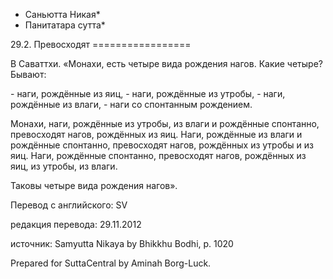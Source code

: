 * Саньютта Никая*
* Панитатара сутта*

29\.2\. Превосходят
\=\=\=\=\=\=\=\=\=\=\=\=\=\=\=\=\=

В Саваттхи\. «Монахи, есть четыре вида рождения нагов\. Какие четыре? Бывают:

\- наги, рождённые из яиц,
\- наги, рождённые из утробы,
\- наги, рождённые из влаги,
\- наги со спонтанным рождением\.

Монахи, наги, рождённые из утробы, из влаги и рождённые спонтанно, превосходят нагов, рождённых из яиц\. Наги, рождённые из влаги и рождённые спонтанно, превосходят нагов, рождённых из утробы и из яиц\. Наги, рождённые спонтанно, превосходят нагов, рождённых из яиц, из утробы, из влаги\.

Таковы четыре вида рождения нагов»\.

Перевод с английского: SV

редакция перевода: 29\.11\.2012

источник: Samyutta Nikaya by Bhikkhu Bodhi, p\. 1020

Prepared for SuttaCentral by Aminah Borg\-Luck\.